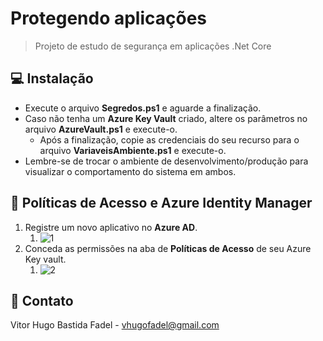 # Protegendo aplicações

> Projeto de estudo de segurança em aplicações .Net Core


## 💻 Instalação

* Execute o arquivo **Segredos.ps1** e aguarde a finalização.
* Caso não tenha um **Azure Key Vault** criado, altere os parâmetros no arquivo **AzureVault.ps1** e execute-o.
  * Após a finalização, copie as credenciais do seu recurso para o arquivo **VariaveisAmbiente.ps1** e execute-o.
* Lembre-se de trocar o ambiente de desenvolvimento/produção para visualizar o comportamento do sistema em ambos.
  
## 🚀 Políticas de Acesso e Azure Identity Manager
1. Registre um novo aplicativo no **Azure AD**.
   1. ![1](https://user-images.githubusercontent.com/76406063/165108484-cbf802d7-3511-4c38-8937-fcb352f40966.png)
2. Conceda as permissões na aba de **Políticas de Acesso** de seu Azure Key vault.
   1. ![2](https://user-images.githubusercontent.com/76406063/165108630-dd4c9402-4739-4ecf-a95e-96eb06a90ee3.png)
  
## 🤝 Contato
  Vitor Hugo Bastida Fadel - vhugofadel@gmail.com
  
   
   
   
